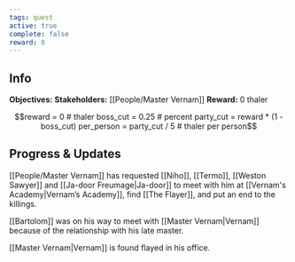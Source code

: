 ```yaml
---
tags: quest
active: true
complete: false
reward: 0
---
```


## Info
**Objectives:** 
**Stakeholders:** [[People/Master Vernam]]
**Reward:**  0 thaler
```math
reward = 0 # thaler
boss_cut = 0.25 # percent
party_cut = reward * (1 - boss_cut)
per_person = party_cut / 5 # thaler per person
```

## Progress & Updates
[[People/Master Vernam]] has requested [[Niho]], [[Termo]], [[Weston Sawyer]] and [[Ja-door Freumage|Ja-door]] to meet with him at [[Vernam's Academy|Vernam’s Academy]], find [[The Flayer]], and put an end to the killings.

[[Bartolom]] was on his way to meet with [[Master Vernam|Vernam]] because of the relationship with his late master.

[[Master Vernam|Vernam]] is found flayed in his office.


